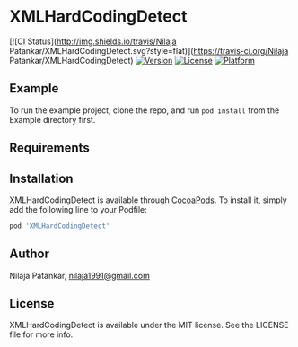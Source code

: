 # XMLHardCodingDetect

[![CI Status](http://img.shields.io/travis/Nilaja Patankar/XMLHardCodingDetect.svg?style=flat)](https://travis-ci.org/Nilaja Patankar/XMLHardCodingDetect)
[![Version](https://img.shields.io/cocoapods/v/XMLHardCodingDetect.svg?style=flat)](http://cocoapods.org/pods/XMLHardCodingDetect)
[![License](https://img.shields.io/cocoapods/l/XMLHardCodingDetect.svg?style=flat)](http://cocoapods.org/pods/XMLHardCodingDetect)
[![Platform](https://img.shields.io/cocoapods/p/XMLHardCodingDetect.svg?style=flat)](http://cocoapods.org/pods/XMLHardCodingDetect)

## Example

To run the example project, clone the repo, and run `pod install` from the Example directory first.

## Requirements

## Installation

XMLHardCodingDetect is available through [CocoaPods](http://cocoapods.org). To install
it, simply add the following line to your Podfile:

```ruby
pod 'XMLHardCodingDetect'
```

## Author

Nilaja Patankar, nilaja1991@gmail.com

## License

XMLHardCodingDetect is available under the MIT license. See the LICENSE file for more info.
